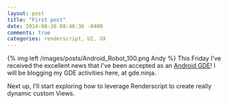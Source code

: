 ```yaml
---
layout: post
title: "First post"
date: 2014-08-26 08:46:36 -0400
comments: true
categories: renderscript, UI, UX
---
```


{% img left /images/posts/Android_Robot_100.png Andy %} This Friday I've received the excellent news that I've been accepted as an [Android GDE](https://developers.google.com/experts/)! I will be blogging my GDE activities here, at gde.ninja. 

Next up, I'll start exploring how to leverage Renderscript to create really dynamic custom Views. 
